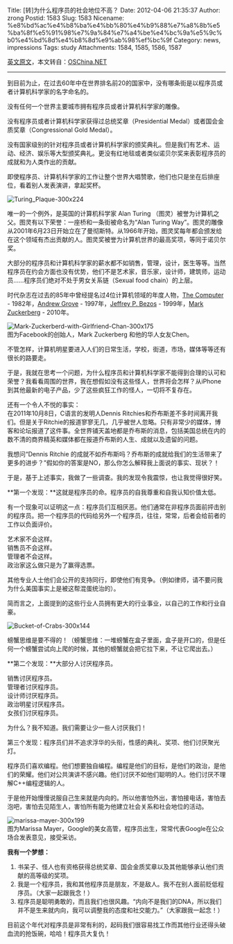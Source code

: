 Title: [转]为什么程序员的社会地位不高？
Date: 2012-04-06 21:35:37
Author: zrong
Postid: 1583
Slug: 1583
Nicename: %e8%bd%ac%e4%b8%ba%e4%bb%80%e4%b9%88%e7%a8%8b%e5%ba%8f%e5%91%98%e7%9a%84%e7%a4%be%e4%bc%9a%e5%9c%b0%e4%bd%8d%e4%b8%8d%e9%ab%98%ef%bc%9f
Category: news, impressions
Tags: study
Attachments: 1584, 1585, 1586, 1587

[英文原文](http://www.goodbuzz.org/blog/conversation/programmers-high-social-status/)，本文转自：[OSChina.NET](http://www.oschina.net/news/24496/programmers-high-social-status)

------------------------------------------------------------------------

到目前为止，在过去60年中在世界排名前20的国家中，没有哪条街是以程序员或者计算机科学家的名字命名的。

没有任何一个世界主要城市拥有程序员或者计算机科学家的雕像。

没有程序员或者计算机科学家获得过总统奖章（Presidential
Medal）或者国会金质奖章（Congressional Gold Medal）。

没有国家级别的针对程序员或者计算机科学家的颁奖典礼。但是我们有艺术、运动、经济、娱乐等大型颁奖典礼。更没有红地毯或者类似诺贝尔奖来表彰程序员的成就和为人类作出的贡献。

即使程序员、计算机科学家的工作让整个世界大唱赞歌，他们也只是坐在后排座位，看着别人发表演讲，拿起奖杯。<!--more-->

![](http://zengrong.net/wp-content/uploads/2012/04/Turing_Plaque-300x224.jpg "Turing_Plaque-300x224")

唯一的一个例外，是英国的计算机科学家 Alan Turing
（图灵）被誉为计算机之父。图灵有以下荣誉：一座桥和一条街被命名为“Alan
Turing
Way”。图灵的雕像从2001年6月23日开始立在了曼彻斯特。从1966年开始，图灵奖每年都会颁发给在这个领域有杰出贡献的人。图灵奖被誉为计算机世界的最高奖项，等同于诺贝尔奖。

大部分的程序员和计算机科学家的薪水都不如销售，管理，设计，医生等等。当然程序员在约会方面也没有优势，他们不是艺术家，音乐家，设计师，建筑师，运动员……程序员们绝对不处于男女关系链（Sexual
food chain）的上层。

时代杂志在过去的85年中曾经提名过4位计算机领域的年度人物，[The
Computer](http://en.wikipedia.org/wiki/Personal_computer) -
1982年，[Andrew Grove](http://en.wikipedia.org/wiki/Andrew_Grove) -
1997年，[Jeffrey P. Bezos](http://en.wikipedia.org/wiki/Jeff_Bezos) -
1999年，[Mark
Zuckerberg](http://en.wikipedia.org/wiki/Mark_Zuckerberg) - 2010年。

![](http://zengrong.net/wp-content/uploads/2012/04/Mark-Zuckerberd-with-Girlfriend-Chan-300x175.jpg "Mark-Zuckerberd-with-Girlfriend-Chan-300x175")  
图为Facebook的创始人，Mark Zuckerberg 和他的华人女友Chen。

不管怎样，计算机明星要进入人们的日常生活，学校，街道，市场，媒体等等还有很长的路要走。

于是，我就在思考一个问题，为什么程序员和计算机科学家不能得到合理的认可和荣誉？我看看周围的世界，我在想假如没有这些怪人，世界将会怎样？从iPhone到其他最新的电子产品，少了这些疯狂工作的怪人，一切将不复存在。

还有一个令人不悦的事实：  
在2011年10月8日，C语言的发明人Dennis
Ritchies和乔布斯差不多时间离开我们。但是关于Ritchie的报道寥寥无几，几乎被世人忽略。只有非常少的媒体，博客和论坛报道了这件事。全世界铺天盖地都是乔布斯的消息，包括美国总统在内的数不清的商界精英和媒体都在报道乔布斯的人生、成就以及遗留的问题。

我想问“Dennis Ritchie
的成就不如乔布斯吗？乔布斯的成就给我们的生活带来了更多的进步？”假如你的答案是NO，那么你怎么解释我上面说的事实、现状？！

于是，基于上述事实，我做了一些调查。我的发现令我震惊，也让我觉得很好笑。

**第一个发现：**这就是程序员的命。程序员的自我尊重和自我认知价值太低。

有一个现象可以证明这一点：程序员们互相厌恶。他们通常在非程序员面前抨击别的程序员。把一个程序员的代码给另外一个程序员，往往，常常，后者会给前者的工作以负面评价。

艺术家不会这样。  
销售员不会这样。  
管理者不会这样。  
政治家这么做只是为了赢得选票。

其他专业人士他们会公开的支持同行，即使他们有竞争。（例如律师，请不要问我为什么美国事实上是被这帮混蛋统治的）。

简而言之，上面提到的这些行业人员拥有更大的行业事业，以自己的工作和行业自豪。

![](http://zengrong.net/wp-content/uploads/2012/04/Bucket-of-Crabs-300x144.png "Bucket-of-Crabs-300x144")

螃蟹思维是要不得的！（螃蟹思维：一堆螃蟹在盒子里面，盒子是开口的，但是任何一个螃蟹尝试向上爬的时候，其他的螃蟹就会把它拉下来，不让它爬出去。）

**第二个发现：**大部分人讨厌程序员。

销售讨厌程序员。  
管理者讨厌程序员。  
设计师讨厌程序员。  
政治明星讨厌程序员。  
女孩们讨厌程序员。

为什么？我不知道。我们需要让少一些人讨厌我们！

第三个发现：程序员们并不追求浮华的头衔，性感的典礼、奖项、他们讨厌聚光灯。

程序员们喜欢编程。他们想要独自编程。编程是他们的目标，是他们的政治，是他们的荣耀。他们对公共演讲不感兴趣。他们讨厌不如他们聪明的人。他们讨厌不理解C++编程逻辑的人。

于是他开始慢慢说服自己生来就是内向的。所以他害怕外出，害怕接电话，害怕去泡吧，害怕去见陌生人，害怕所有能为他建立社会关系和社会地位的活动。

![](http://zengrong.net/wp-content/uploads/2012/04/marissa-mayer-300x199.jpg "marissa-mayer-300x199")  
图为Marissa
Mayer，Google的美女高管，程序员出生，常常代表Google在公众场合发表意见，接受采访。

**我有一个梦想：**

1.  书呆子、怪人也有资格获得总统奖章、国会金质奖章以及其他能够承认他们贡献的高等级的奖项。
2.  我是一个程序员，我和其他程序员是朋友，不是敌人。我不在别人面前贬低程序员。（大家一起跟我念！）
3.  程序员是聪明勇敢的，而且我们也很风趣。“内向不是我们的DNA，所以我们并不是生来就内向，我可以调整我的态度和社交能力。”（大家跟我一起念！）

目前这个年代对程序员是非常有利的，起码我们很容易找工作而其他行业还得头破血流的抢饭碗，哈哈！程序员大复仇！

